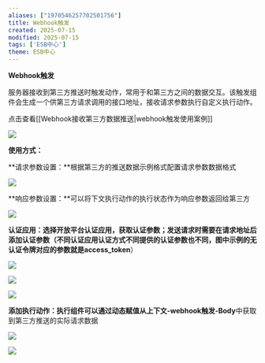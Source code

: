 ```yaml
---
aliases: ["1970546257702501756"]
title: Webhook触发
created: 2025-07-15
modified: 2025-07-15
tags: ['ESB中心']
theme: ESB中心
---
```


**Webhook触发**

服务器接收到第三方推送时触发动作，常用于和第三方之间的数据交互。该触发组件会生成一个供第三方请求调用的接口地址，接收请求参数执行自定义执行动作。

点击查看[[Webhook接收第三方数据推送|webhook触发使用案例]]

![](9477d5c796216dd2598ae7dd8e87ca95.jpg)

**使用方式：**

**请求参数设置：**根据第三方的推送数据示例格式配置请求参数数据格式

![](a23147e207b5401aa9fc6e95f594e17b.jpg)

**响应参数设置：**可以将下文执行动作的执行状态作为响应参数返回给第三方

![](b35f6e37f4d6fc5c54c7188e66449ec0.jpg)

**认证应用：**选择开放平台认证应用，获取认证参数；发送请求时需要在请求地址后添加认证参数（不同认证应用认证方式不同提供的认证参数也不同，图中示例的**无认证令牌对应的参数就是access\_token**）

![](f57435e1904d6e6022b776c7464c8187.jpg)

![](e77dae713599bdd7f5c78dbfddbaf600.jpg)

![](a67f0a4400346388ebf2ff1dca3adae4.jpg)

**添加执行动作：**执行组件可以通过**动态赋值从上下文-webhook触发-Body**中获取到第三方推送的实际请求数据

![](e842e2679990460b0678a962bb3d7763.jpg)

![](275e362124c18949ba4bd0e702a6f6b1.jpg)